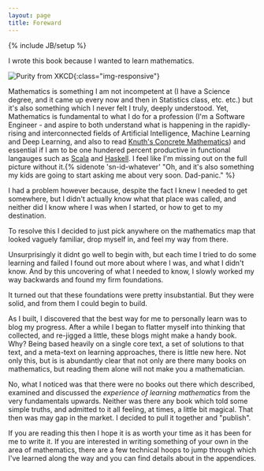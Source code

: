```yaml
---
layout: page
title: Foreward
---
```

{% include JB/setup %}

I wrote this book because I wanted to learn mathematics.  

![Purity from XKCD](https://imgs.xkcd.com/comics/purity.png){:class="img-responsive"}

Mathematics is something I am not incompetent at (I have a Science degree, and it came up every now and then in Statistics class, etc. etc.) but it's also something which I never felt I truly, deeply understood.  Yet, Mathematics is fundamental to what I do for a profession (I'm a Software Engineer - and aspire to both understand what is happening in the rapidly-rising and interconnected fields of Artificial Intelligence, Machine Learning and Deep Learning, and also to read [Knuth's Concrete Mathematics](https://www.goodreads.com/book/show/112243.Concrete_Mathematics)) and essential if I am to be one hundered percent productive in functional langauges such as [Scala](https://www.scala-lang.org/) and [Haskell](https://www.haskell.org/). I feel like I'm missing out on the full picture without it.{% sidenote 'sn-id-whatever' "Oh, and it's also something my kids are going to start asking me about very soon.  Dad-panic." %}

I had a problem however because, despite the fact I knew I needed to get somewhere, but I didn't actually know what that place was called, and neither did I know where I was when I started, or how to get to my destination.

To resolve this I decided to just pick anywhere on the mathematics map that looked vaguely familiar, drop myself in, and feel my way from there.

Unsurprisingly it didnt go well to begin with, but each time I tried to do some learning and failed I found out more about where I was, and what I didn't know. And by this uncovering of  what I needed to know, I slowly worked my way backwards and found my firm foundations.

It turned out that these foundations were pretty insubstantial.  But they were solid, and from them I could begin to build.

As I built, I discovered that the best way for me to personally learn was to blog my progress.  After a while I began to flatter myself into thinking that collected, and re-jigged a little, these blogs might make a handy book.  Why? Being based heavily on a single core text, a set of solutions to that text, and a meta-text on learning approaches, there is little new here.  Not only this, but is is abundantly clear that not only are there many books on mathematics, but reading them alone will not make you a mathematician.

No, what I noticed was that there were no books out there which described, examined and discussed the _experience of learning mathematics_ from the very fundamentals upwards.  Neither was there any book which told some simple truths, and admitted to it all feeling, at times, a little bit magical.  That then was may gap in the market.  I decided to pull it together and "publish".

If you are reading this then I hope it is as worth your time as it has been for me to write it.  If you are interested in writing something of your own in the area of mathematics, there are a few technical hoops to jump through which I've learned along the way and you can find details about in the appendices.